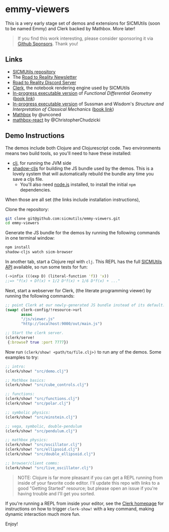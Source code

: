 # emmy-viewers

This is a very early stage set of demos and extensions for SICMUtils (soon to be
named Emmy) and Clerk backed by Mathbox. More later!

> If you find this work interesting, please consider sponsoring it via [Github
> Sponsors](https://github.com/sponsors/sritchie). Thank you!

## Links

- [SICMUtils repository][SICMUTILS]
- The [Road to Reality Newsletter](https://roadtoreality.substack.com/)
- [Road to Reality Discord
  Server](https://roadtoreality.substack.com/p/road-to-reality-discord-server?s=w)
- [Clerk][CLERK], the notebook rendering engine used by SICMUtils
- [In-progress executable version](https://github.com/sicmutils/fdg-book) of
  _Functional Differential Geometry_ ([book link][FDG])
- [In-progress executable version](https://github.com/sicmutils/sicm-book) of
  Sussman and Wisdom's _Structure and Interpretation of Classical Mechanics_
  ([book link][SICM])
- [Mathbox](https://gitgud.io/unconed/mathbox) by @unconed
- [mathbox-react](https://github.com/ChristopherChudzicki/mathbox-react) by
  @ChristopherChudzicki

## Demo Instructions

The demos include both Clojure and Clojurescript code. Two environments means
two build tools, so you'll need to have these installed:

- [clj](https://clojure.org/guides/getting_started), for running the JVM side
- [shadow-cljs](https://shadow-cljs.github.io/docs/UsersGuide.html#_installation)
  for building the JS bundle used by the demos. This is a lovely system that
  will automatically rebuild the bundle any time you save a cljs file.
  - You'll also need [node.js](https://nodejs.org/en/download/package-manager/)
    installed, to install the initial `npm` dependencies.

When those are all set (the links include installation instructions),

Clone the repository:

```bash
git clone git@github.com:sicmutils/emmy-viewers.git
cd emmy-viewers
```

Generate the JS bundle for the demos by running the following commands in one
terminal window:

```bash
npm install
shadow-cljs watch sicm-browser
```

In another tab, start a Clojure repl with `clj`. This REPL has the full
[SICMUtils
API](https://cljdoc.org/d/sicmutils/sicmutils/CURRENT/api/sicmutils.env)
available, so run some tests for fun:

```clojure
(->infix (((exp D) (literal-function 'f)) 'x))
;;=> "f(x) + Df(x) + 1/2 D²f(x) + 1/6 D³f(x) + ..."
```

Next, start a webserver for Clerk, (the literate programming viewer) by running
the following commands:

```clojure
;; point Clerk at our newly-generated JS bundle instead of its default:
(swap! clerk-config/!resource->url
       assoc
       "/js/viewer.js"
       "http://localhost:9000/out/main.js")

;; Start the clerk server.
(clerk/serve!
 {:browse? true :port 7777})
```

Now run `(clerk/show! <path/to/file.clj>)` to run any of the demos. Some
examples to try:

```clojure
;; intro:
(clerk/show! "src/demo.clj")

;; Mathbox basics:
(clerk/show! "src/cube_controls.clj")

;; functions:
(clerk/show! "src/functions.clj")
(clerk/show! "src/polar.clj")

;; symbolic physics:
(clerk/show! "src/einstein.clj")

;; vega, symbolic, double-pendulum
(clerk/show! "src/pendulum.clj")

;; mathbox physics:
(clerk/show! "src/oscillator.clj")
(clerk/show! "src/ellipsoid.clj")
(clerk/show! "src/double_ellipsoid.clj")

;; browser/client comms:
(clerk/show! "src/live_oscillator.clj")
```

> NOTE: Clojure is far more pleasant if you can get a REPL running from inside
> of your favorite code editor. I'll update this repo with links to a good
> "Getting Started" resource; but please open an issue if you're having trouble
> and I'll get you sorted.

If you're running a REPL from inside your editor, see the [Clerk
homepage](https://github.com/nextjournal/clerk#editor-workflow) for instructions
on how to trigger `clerk-show!` with a key command, making dynamic interaction
much more fun.

Enjoy!

[CLERK]: https://github.com/nextjournal/clerk
[SICMUTILS]: https://github.com/sicmutils/sicmutils
[SICM]: http://mitpress.mit.edu/books/structure-and-interpretation-classical-mechanics
[FDG]: http://mitpress.mit.edu/books/functional-differential-geometry

